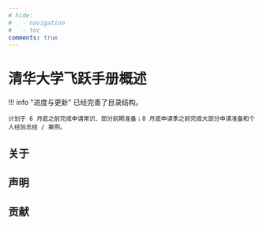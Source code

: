 ```yaml
---
# hide:
#   - navigation
#   - toc
comments: true
---
```


# 清华大学飞跃手册概述

!!! info "进度与更新"
    已经完善了目录结构。

    计划于 6 月底之前完成申请常识、部分前期准备；8 月底申请季之前完成大部分申请准备和个人经验总结 / 案例。

## 关于

## 声明


## 贡献
